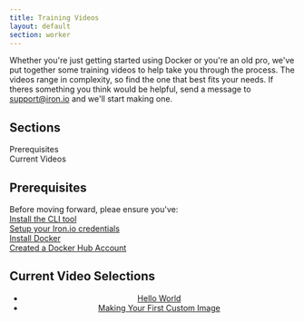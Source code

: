 ```yaml
---
title: Training Videos
layout: default
section: worker
---
```


Whether you're just getting started using Docker or you're an old pro, we've put together some training videos to help take you through the process. The videos range in complexity, so find the one that best fits your needs. If theres something you think would be helpful, send a message to <a href='mailto:support@iron.io'>support@iron.io</a> and we'll start making one. 


<section id="toc">
<h2 id='contents'>Sections</h2>
<ul>
	<li><a href="#Prerequisites">Prerequisites</a></li>
	<li><a href="#vids">Current Videos</a></li>

</ul></section>
 
<h2 id='Prerequisites'>Prerequisites</h2>


Before moving forward, pleae ensure you've:<br />
 [Install the CLI tool](/worker/cli/) <br />
 [Setup your Iron.io credentials](/worker/reference/configuration/)<br />
 [Install Docker](https://docs.docker.com/installation/#installation)<br />
 [Created a Docker Hub Account](https://hub.docker.com/)


<h2 id='vids'>Current Video Selections</h2>

<center>
<ul>
<li id='helloWorld'> <a href='https://iron-1.wistia.com/medias/1n9ra6grpz' target="_blank">Hello World</a></li>

<li id='custImg'><a href='https://iron-1.wistia.com/medias/em135thx45' target="_blank">Making Your First Custom Image</a></li>

</center>
